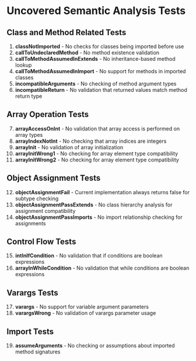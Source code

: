 # Uncovered Semantic Analysis Tests

## Class and Method Related Tests
1. **classNotImported** - No checks for classes being imported before use
2. **callToUndeclaredMethod** - No method existence validation
3. **callToMethodAssumedInExtends** - No inheritance-based method lookup
4. **callToMethodAssumedInImport** - No support for methods in imported classes
5. **incompatibleArguments** - No checking of method argument types
6. **incompatibleReturn** - No validation that returned values match method return type

## Array Operation Tests
7. **arrayAccessOnInt** - No validation that array access is performed on array types
8. **arrayIndexNotInt** - No checking that array indices are integers
9. **arrayInit** - No validation of array initialization
10. **arrayInitWrong1** - No checking for array element type compatibility
11. **arrayInitWrong2** - No checking for array element type compatibility

## Object Assignment Tests
12. **objectAssignmentFail** - Current implementation always returns false for subtype checking
13. **objectAssignmentPassExtends** - No class hierarchy analysis for assignment compatibility
14. **objectAssignmentPassImports** - No import relationship checking for assignments

## Control Flow Tests
15. **intInIfCondition** - No validation that if conditions are boolean expressions
16. **arrayInWhileCondition** - No validation that while conditions are boolean expressions

## Varargs Tests
17. **varargs** - No support for variable argument parameters
18. **varargsWrong** - No validation of varargs parameter usage

## Import Tests
19. **assumeArguments** - No checking or assumptions about imported method signatures
